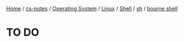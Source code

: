 [Home](https://mengxianbin.github.io) /
[cs-notes](https://mengxianbin.github.io/cs-notes/site) /
[Operating System](https://mengxianbin.github.io/cs-notes/site/Operating%20System) /
[Linux](https://mengxianbin.github.io/cs-notes/site/Operating%20System/Linux) /
[Shell](https://mengxianbin.github.io/cs-notes/site/Operating%20System/Linux/Shell) /
[sh](https://mengxianbin.github.io/cs-notes/site/Operating%20System/Linux/Shell/sh) /
[bourne shell](https://mengxianbin.github.io/cs-notes/site/Operating%20System/Linux/Shell/sh/bourne%20shell)

# TO DO
